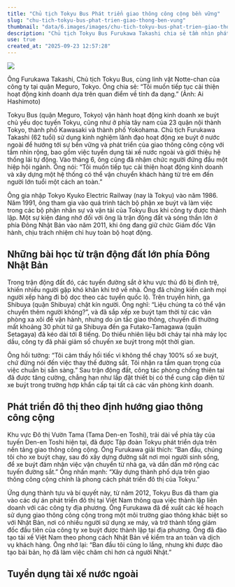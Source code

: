 ```yaml
---
title: "Chủ tịch Tokyu Bus Phát triển giao thông công cộng bền vững"
slug: "chu-tich-tokyu-bus-phat-trien-giao-thong-ben-vung"
thumbnail: "data/6.images/images/chu-tich-tokyu-bus-phat-trien-giao-thong-ben-vung.webp"
description: "Chủ tịch Tokyu Bus Furukawa Takashi chia sẻ tầm nhìn phát triển giao thông công cộng bền vững, ứng dụng kinh nghiệm quốc tế, phòng chống thiên tai và phát triển đô thị, bao gồm công việc tại Việt Nam."
use: true
created_at: "2025-09-23 12:57:28"
---
```


![](/images/20250923-00000051-san-000-1-view.webp)

Ông Furukawa Takashi, Chủ tịch Tokyu Bus, cùng linh vật Notte-chan của công ty tại quận Meguro, Tokyo. Ông chia sẻ: “Tôi muốn tiếp tục cải thiện hoạt động kinh doanh dựa trên quan điểm về tính đa dạng.” (Ảnh: Ai Hashimoto)

Tokyu Bus (quận Meguro, Tokyo) vận hành hoạt động kinh doanh xe buýt chủ yếu dọc tuyến Tokyu, cũng như ở phía tây nam của 23 quận nội thành Tokyo, thành phố Kawasaki và thành phố Yokohama. Chủ tịch Furukawa Takashi (62 tuổi) sử dụng kinh nghiệm lãnh đạo hoạt động xe buýt ở nước ngoài để hướng tới sự bền vững và phát triển của giao thông công cộng với tầm nhìn rộng, bao gồm việc tuyển dụng tài xế nước ngoài và giới thiệu hệ thống lái tự động. Vào tháng 6, ông cũng đã nhậm chức người đứng đầu một hiệp hội ngành. Ông nói: “Tôi muốn tiếp tục cải thiện hoạt động kinh doanh và xây dựng một hệ thống có thể vận chuyển khách hàng từ trẻ em đến người lớn tuổi một cách an toàn.”

Ông gia nhập Tokyo Kyuko Electric Railway (nay là Tokyu) vào năm 1986. Năm 1991, ông tham gia vào quá trình tách bộ phận xe buýt và làm việc trong các bộ phận nhân sự và vận tải của Tokyu Bus khi công ty được thành lập. Một sự kiện đáng nhớ đối với ông là trận động đất và sóng thần lớn ở phía Đông Nhật Bản vào năm 2011, khi ông đang giữ chức Giám đốc Vận hành, chịu trách nhiệm chỉ huy toàn bộ hoạt động.

## Những bài học từ trận động đất lớn phía Đông Nhật Bản

Trong trận động đất đó, các tuyến đường sắt ở khu vực thủ đô bị đình trệ, khiến nhiều người gặp khó khăn khi trở về nhà. Ông đã chứng kiến cảnh mọi người xếp hàng đi bộ dọc theo các tuyến quốc lộ. Trên truyền hình, ga Shibuya (quận Shibuya) chật kín người. Ông nghĩ: “Liệu chúng ta có thể vận chuyển thêm người không?”, và đã sắp xếp xe buýt tạm thời từ các văn phòng xa xôi để vận hành, nhưng do ùn tắc giao thông, chuyến đi thường mất khoảng 30 phút từ ga Shibuya đến ga Futako-Tamagawa (quận Setagaya) đã kéo dài tới 8 tiếng. Do thiếu nhiên liệu bởi cháy tại nhà máy lọc dầu, công ty đã phải giảm số chuyến xe buýt trong một thời gian.

Ông hồi tưởng: “Tôi cảm thấy hối tiếc vì không thể chạy 100% số xe buýt, chứ đừng nói đến việc thay thế đường sắt. Tôi nhận ra tầm quan trọng của việc chuẩn bị sẵn sàng.” Sau trận động đất, công tác phòng chống thiên tai đã được tăng cường, chẳng hạn như lắp đặt thiết bị có thể cung cấp điện từ xe buýt trong trường hợp khẩn cấp tại tất cả các văn phòng kinh doanh.

## Phát triển đô thị theo định hướng giao thông công cộng

Khu vực Đô thị Vườn Tama (Tama Den-en Toshi), trải dài về phía tây của tuyến Den-en Toshi hiện tại, đã được Tập đoàn Tokyu phát triển dựa trên nền tảng giao thông công cộng. Ông Furukawa giải thích: “Ban đầu, chúng tôi cho xe buýt chạy, sau đó xây dựng đường sắt nơi mọi người sinh sống, để xe buýt đảm nhận việc vận chuyển từ nhà ga, và dần dần mở rộng các tuyến đường sắt.” Ông nhấn mạnh: “Xây dựng thành phố dựa trên giao thông công cộng chính là phong cách phát triển đô thị của Tokyu.”

Ứng dụng thành tựu và bí quyết này, từ năm 2012, Tokyu Bus đã tham gia vào các dự án phát triển đô thị tại Việt Nam thông qua việc thành lập liên doanh với các công ty địa phương. Ông Furukawa đã đề xuất các kế hoạch sử dụng giao thông công cộng trong một môi trường giao thông khác biệt so với Nhật Bản, nơi có nhiều người sử dụng xe máy, và trở thành tổng giám đốc đầu tiên của công ty xe buýt được thành lập tại địa phương. Ông đã đào tạo tài xế Việt Nam theo phong cách Nhật Bản về kiểm tra an toàn và dịch vụ khách hàng. Ông nhớ lại: “Ban đầu tôi cũng lo lắng, nhưng khi được đào tạo bài bản, họ đã làm việc chăm chỉ hơn cả người Nhật.”

## Tuyển dụng tài xế nước ngoài
